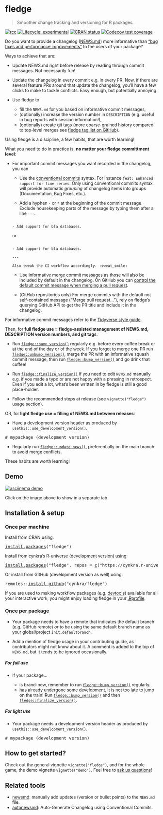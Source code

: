<!-- README.md is generated from README.Rmd. Please edit that file -->

# fledge

> Smoother change tracking and versioning for R packages.

<!-- badges: start -->

[![rcc](https://github.com/cynkra/fledge/workflows/rcc/badge.svg)](https://github.com/cynkra/fledge/actions) [![Lifecycle: experimental](https://img.shields.io/badge/lifecycle-experimental-orange.svg)](https://lifecycle.r-lib.org/articles/stages.html#experimental) [![CRAN status](https://www.r-pkg.org/badges/version/fledge)](https://cran.r-project.org/package=fledge) [![Codecov test coverage](https://codecov.io/gh/cynkra/fledge/branch/main/graph/badge.svg)](https://app.codecov.io/gh/cynkra/fledge?branch=main)

<!-- badges: end -->

Do you want to provide a changelog ([NEWS.md](https://blog.r-hub.io/2020/05/08/pkg-news/#why-write-the-changelog-as-newsmd)) more informative than [“bug fixes and performance improvements”](https://twitter.com/EmilyKager/status/1413628436984188933) to the users of your package?

Ways to achieve that are:

- Update NEWS.md right before release by reading through commit messages. Not necessarily fun!

- Update the changelog in every commit e.g. in every PR. Now, if there are several feature PRs around that update the changelog, you’ll have a few clicks to make to tackle conflicts. Easy enough, but potentially annoying.

- Use fledge to

  - fill the `NEWS.md` for you based on informative commit messages,
  - (optionally) increase the version number in `DESCRIPTION` (e.g. useful in bug reports with session information!),
  - (optionally) create git tags (more coarse-grained history compared to top-level merges see [fledge tag list on GitHub](https://github.com/cynkra/fledge/tags)).

Using fledge is a discipline, a few habits, that are worth learning!

What you need to do in practice is, **no matter your fledge committment level**:

- For important commit messages you want recorded in the changelog, you can

  - Use the [conventional commits](https://www.conventionalcommits.org/en/v1.0.0/) syntax. For instance `feat: Enhanced support for time series`. Only using conventional commits syntax will provide automatic *grouping* of changelog items into groups (Documentation, Bug Fixes, etc.).

  - Add a hyphen `-` or `*` at the beginning of the commit message. Exclude housekeeping parts of the message by typing them after a line `---`.

  ``` text

  - Add support for bla databases.
  ```

  or

  ``` text

  - Add support for bla databases.

  ---

  Also tweak the CI workflow accordingly. :sweat_smile:
  ```

  - Use informative merge commit messages as those will also be included by default in the changelog. On GitHub you can [control the default commit message when merging a pull request](https://github.blog/changelog/2022-08-23-new-options-for-controlling-the-default-commit-message-when-merging-a-pull-request/).

  - (GitHub repositories only) For merge commits with the default not self-contained message (“Merge pull request…”), rely on fledge’s querying GitHub API to get the PR title and include it in the changelog.

For informative commit messages refer to the [Tidyverse style guide](https://style.tidyverse.org/news.html).

Then, for **full fledge use = fledge-assisted management of NEWS.md, DESCRIPTION version numbers, and git tags**:

- Run [`fledge::bump_version()`](https://cynkra.github.io/fledge/reference/bump_version.html) regularly e.g. before every coffee break or at the end of the day or of the week. If you forgot to merge one PR run [`fledge::unbump_version()`](https://cynkra.github.io/fledge/reference/unbump_version.html), merge the PR with an informative squash commit message, then run [`fledge::bump_version()`](https://cynkra.github.io/fledge/reference/bump_version.html) and go drink that coffee!

- Run [`fledge::finalize_version()`](https://cynkra.github.io/fledge/reference/finalize_version.html) if you need to edit `NEWS.md` manually e.g. if you made a typo or are not happy with a phrasing in retrospect. Even if you edit a lot, what’s been written in by fledge is still a good place-holder.

- Follow the recommended steps at release (see `vignette("fledge")` usage section).

OR, for **light fledge use = filling of NEWS.md between releases**:

- Have a development version header as produced by `usethis::use_development_version()`.

<pre class='chroma'>
<span><span class='c'># mypackage (development version)</span></span></pre>

- Regularly run [`fledge::update_news()`](https://cynkra.github.io/fledge/reference/update_news.html), preferentially on the main branch to avoid merge conflicts.

These habits are worth learning!

## Demo

[![asciinema demo](https://github.com/cynkra/fledge/raw/main/readme/demo.gif)](https://asciinema.org/a/173876)

Click on the image above to show in a separate tab.

## Installation & setup

### Once per machine

Install from CRAN using:

<pre class='chroma'>
<span><span class='nf'><a href='https://rdrr.io/r/utils/install.packages.html'>install.packages</a></span><span class='o'>(</span><span class='s'>"fledge"</span><span class='o'>)</span></span></pre>

Install from cynkra’s R-universe (development version) using:

<pre class='chroma'>
<span><span class='nf'><a href='https://rdrr.io/r/utils/install.packages.html'>install.packages</a></span><span class='o'>(</span><span class='s'>"fledge"</span>, repos <span class='o'>=</span> <span class='nf'><a href='https://rdrr.io/r/base/c.html'>c</a></span><span class='o'>(</span><span class='s'>"https://cynkra.r-universe.dev"</span>, <span class='s'>"https://cloud.r-project.org"</span><span class='o'>)</span><span class='o'>)</span></span></pre>

Or install from GitHub (development version as well) using:

<pre class='chroma'>
<span><span class='nf'>remotes</span><span class='nf'>::</span><span class='nf'><a href='https://remotes.r-lib.org/reference/install_github.html'>install_github</a></span><span class='o'>(</span><span class='s'>"cynkra/fledge"</span><span class='o'>)</span></span></pre>

If you are used to making workflow packages (e.g. [devtools](https://usethis.r-lib.org/articles/articles/usethis-setup.html#use-usethis-or-devtools-in-interactive-work)) available for all your interactive work, you might enjoy loading fledge in your [.Rprofile](https://rstats.wtf/r-startup.html#rprofile).

### Once per package

- Your package needs to have a remote that indicates the default branch (e.g. GitHub remote) *or* to be using the same default branch name as your global/project `init.defaultbranch`.

- Add a mention of fledge usage in your contributing guide, as contributors might not know about it. A comment is added to the top of `NEWS.md`, but it tends to be ignored occasionally.

##### For full use

- If your package…

  - is brand-new, remember to run [`fledge::bump_version()`](https://cynkra.github.io/fledge/reference/bump_version.html) regularly.
  - has already undergone some development, it is not too late to jump on the train! Run [`fledge::bump_version()`](https://cynkra.github.io/fledge/reference/bump_version.html) and then [`fledge::finalize_version()`](https://cynkra.github.io/fledge/reference/finalize_version.html).

##### For light use

- Your package needs a development version header as produced by `usethis::use_development_version()`.

<pre class='chroma'>
<span><span class='c'># mypackage (development version)</span></span></pre>

## How to get started?

Check out the general vignette `vignette("fledge")`, and for the whole game, the demo vignette `vignette("demo")`. Feel free to [ask us questions](https://github.com/cynkra/fledge/discussions)!

## Related tools

- [newsmd](https://github.com/Dschaykib/newsmd): manually add updates (version or bullet points) to the `NEWS.md` file.
- [autonewsmd](https://github.com/kapsner/autonewsmd): Auto-Generate Changelog using Conventional Commits.
